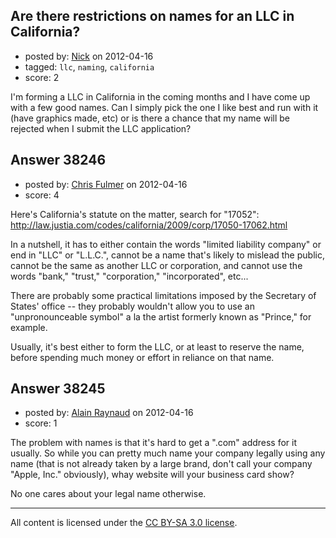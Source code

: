 ## Are there restrictions on names for an LLC in California?

- posted by: [Nick](https://stackexchange.com/users/-1/17526-nick) on 2012-04-16
- tagged: `llc`, `naming`, `california`
- score: 2

I'm forming a LLC in California in the coming months and I have come up with a few good names. Can I simply pick the one I like best and run with it (have graphics made, etc) or is there a chance that my name will be rejected when I submit the LLC application?


## Answer 38246

- posted by: [Chris Fulmer](https://stackexchange.com/users/-1/17026-chris-fulmer) on 2012-04-16
- score: 4

Here's California's statute on the matter, search for "17052": http://law.justia.com/codes/california/2009/corp/17050-17062.html

In a nutshell, it has to either contain the words "limited liability company" or end in "LLC" or "L.L.C.", cannot be a name that's likely to mislead the public, cannot be the same as another LLC or corporation, and cannot use the words "bank," "trust," "corporation," "incorporated", etc...

There are probably some practical limitations imposed by the Secretary of States' office -- they probably wouldn't allow you to use an "unpronounceable symbol" a la the artist formerly known as "Prince," for example.

Usually, it's best either to form the LLC, or at least to reserve the name, before spending much money or effort in reliance on that name.


## Answer 38245

- posted by: [Alain Raynaud](https://stackexchange.com/users/-1/502-alain-raynaud) on 2012-04-16
- score: 1

The problem with names is that it's hard to get a ".com" address for it usually. So while you can pretty much name your company legally using any name (that is not already taken by a large brand, don't call your company "Apple, Inc." obviously), whay website will your business card show?

No one cares about your legal name otherwise.



---

All content is licensed under the [CC BY-SA 3.0 license](https://creativecommons.org/licenses/by-sa/3.0/).
